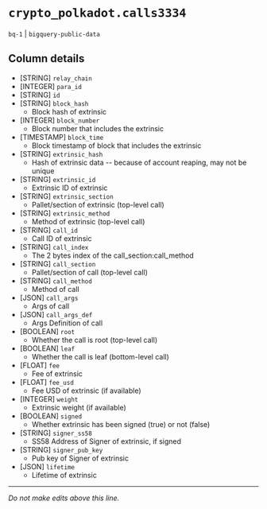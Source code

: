 # `crypto_polkadot.calls3334`
`bq-1` | `bigquery-public-data`

## Column details
* [STRING]    `relay_chain`
* [INTEGER]   `para_id`
* [STRING]    `id`
* [STRING]    `block_hash`
  - Block hash of extrinsic
* [INTEGER]   `block_number`
  - Block number that includes the extrinsic
* [TIMESTAMP] `block_time`
  - Block timestamp of block that includes the extrinsic
* [STRING]    `extrinsic_hash`
  - Hash of extrinsic data -- because of account reaping, may not be unique
* [STRING]    `extrinsic_id`
  - Extrinsic ID of extrinsic
* [STRING]    `extrinsic_section`
  - Pallet/section of extrinsic (top-level call)
* [STRING]    `extrinsic_method`
  - Method of extrinsic  (top-level call)
* [STRING]    `call_id`
  - Call ID of extrinsic
* [STRING]    `call_index`
  - The 2 bytes index of the call_section:call_method
* [STRING]    `call_section`
  - Pallet/section of call (top-level call)
* [STRING]    `call_method`
  - Method of call
* [JSON]      `call_args`
  - Args of call
* [JSON]      `call_args_def`
  - Args Definition of call
* [BOOLEAN]   `root`
  - Whether the call is root (top-level call)
* [BOOLEAN]   `leaf`
  - Whether the call is leaf (bottom-level call)
* [FLOAT]     `fee`
  - Fee of extrinsic
* [FLOAT]     `fee_usd`
  - Fee USD of extrinsic (if available)
* [INTEGER]   `weight`
  - Extrinsic weight (if available)
* [BOOLEAN]   `signed`
  - Whether extrinsic has been signed (true) or not (false)
* [STRING]    `signer_ss58`
  - SS58 Address of Signer of extrinsic, if signed
* [STRING]    `signer_pub_key`
  - Pub key of Signer of extrinsic
* [JSON]      `lifetime`
  - Lifetime of extrinsic

-------------------------------------------------------------------------------
*Do not make edits above this line.*
